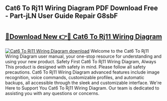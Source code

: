 ## Cat6 To Rj11 Wiring Diagram PDF Download Free - Part-jLN User Guide Repair G8sbF

# <h2><a href="http://dft9kd.blite.top/?on=Cat6+To+Rj11+Wiring+Diagram">🔗Download New 👉🔴 Cat6 To Rj11 Wiring Diagram</a></h2>

[![Cat6 To Rj11 Wiring Diagram download](https://i.imgur.com/lujVjoI.png)](http://dft9kd.blite.top/?on=Cat6+To+Rj11+Wiring+Diagram)
Welcome to the Cat6 To Rj11 Wiring Diagram user manual, your one-stop resource for understanding and using your new product. Safety First Cat6 To Rj11 Wiring Diagram, Always This product is designed with safety in mind. Please follow all safety precautions. Cat6 To Rj11 Wiring Diagram advanced features include image recognition, voice commands, customizable profiles, and automatic backups, all accessible through the sleek and customizable interface. We're Here to Support You Cat6 To Rj11 Wiring Diagram. Our team is dedicated to assisting you with any questions or concerns.
